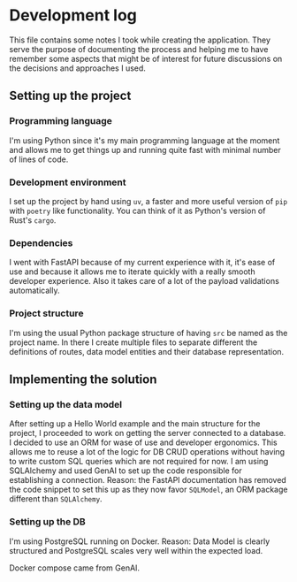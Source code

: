 # Development log

This file contains some notes I took while creating the application. They serve
the purpose of documenting the process and helping me to have remember some
aspects that might be of interest for future discussions on the decisions and
approaches I used.

## Setting up the project

### Programming language

I'm using Python since it's my main programming language at the moment and
allows me to get things up and running quite fast with minimal number of lines
of code.

### Development environment

I set up the project by hand using `uv`, a faster and more useful version of
`pip` with `poetry` like functionality. You can think of it as Python's version
of Rust's `cargo`.

### Dependencies

I went with FastAPI because of my current experience with it, it's ease of use
and because it allows me to iterate quickly with a really smooth developer
experience. Also it takes care of a lot of the payload validations automatically.

### Project structure

I'm using the usual Python package structure of having `src` be named as the
project name. In there I create multiple files to separate different the
definitions of routes, data model entities and their database representation.

## Implementing the solution

### Setting up the data model

After setting up a Hello World example and the main structure for the project,
I proceeded to work on getting the server connected to a database. I decided to
use an ORM for wase of use and developer ergonomics. This allows me to reuse a
lot of the logic for DB CRUD operations without having to write custom SQL
queries which are not required for now. I am using SQLAlchemy and used GenAI to
set up the code responsible for establishing a connection. Reason: the FastAPI
documentation has removed the code snippet to set this up as they now favor
`SQLModel`, an ORM package different than `SQLAlchemy`.

### Setting up the DB

I'm using PostgreSQL running on Docker. Reason: Data Model is clearly structured and
PostgreSQL scales very well within the expected load.

Docker compose came from GenAI.
